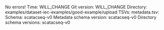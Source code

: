 No errors!
Time: WILL_CHANGE
Git version: WILL_CHANGE
Directory: examples/dataset-iec-examples/good-example/upload
TSVs:
  metadata.tsv:
    Schema: scatacseq-v0
    Metadata schema version: scatacseq-v0
    Directory schema versions: scatacseq-v0


